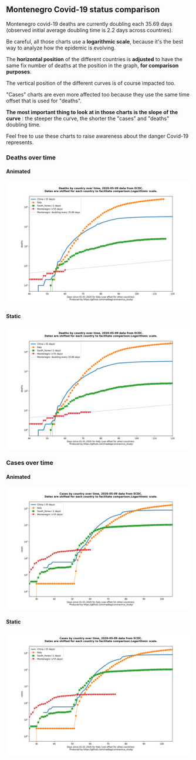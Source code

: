## Montenegro Covid-19 status comparison 

Montenegro covid-19 deaths are currently doubling each 35.69 days (observed initial average doubling time is 2.2 days across countries).



Be careful, all those charts use a **logarithmic scale**, because it's the best way to analyze how the epidemic is evolving.
 
The **horizontal position** of the different countries is **adjusted** to have the same fix number of deaths at the position in the graph, **for comparison purposes**.

The vertical position of the different curves is of course impacted too.

"Cases" charts are even more affected too because they use the same time offset that is used for "deaths".

**The most important thing to look at in those charts is the slope of the curve** : the steeper the curve, the shorter the "cases" and "deaths" doubling time.

Feel free to use these charts to raise awareness about the danger Covid-19 represents. 


 
### Deaths over time
 
#### Animated
![Montenegro covid-19 deaths animated chart](https://raw.githubusercontent.com/madlag/coronavirus_study/master/notebooks/graphs/2020-05-09/countries/Montenegro/2020-05-09_Montenegro_deaths.gif "Montenegro covid-19 deaths animated chart")   
 
#### Static
![Montenegro covid-19 deaths static chart](https://raw.githubusercontent.com/madlag/coronavirus_study/master/notebooks/graphs/2020-05-09/countries/Montenegro/2020-05-09_Montenegro_deaths.png "Montenegro covid-19 deaths static chart")   

 
### Cases over time
 
#### Animated
![Montenegro covid-19 cases animated chart](https://raw.githubusercontent.com/madlag/coronavirus_study/master/notebooks/graphs/2020-05-09/countries/Montenegro/2020-05-09_Montenegro_cases.gif "Montenegro covid-19 cases animated chart")   
 
#### Static
![Montenegro covid-19 cases static chart](https://raw.githubusercontent.com/madlag/coronavirus_study/master/notebooks/graphs/2020-05-09/countries/Montenegro/2020-05-09_Montenegro_cases.png "Montenegro covid-19 cases static chart")   

